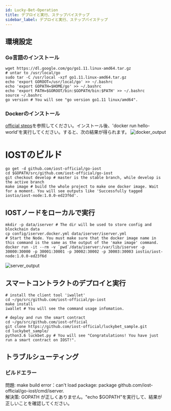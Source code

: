 ```yaml
---
id: Lucky-Bet-Operation
title: デプロイと実行、ステップバイステップ
sidebar_label: デプロイと実行、ステップバイステップ
---
```


## 環境設定
### Go言語のインストール
```shell
wget https://dl.google.com/go/go1.11.linux-amd64.tar.gz
# untar to /usr/local/go 
sudo tar -C /usr/local -xzf go1.11.linux-amd64.tar.gz
echo 'export GOROOT=/usr/local/go' >> ~/.bashrc
echo 'export GOPATH=$HOME/go' >> ~/.bashrc
echo 'export PATH=$GOROOT/bin:$GOPATH/bin:$PATH' >> ~/.bashrc
source ~/.bashrc
go version # You will see "go version go1.11 linux/amd64".
```
### Dockerのインストール  
[official steps](https://docs.docker.com/install/linux/docker-ce/ubuntu/)を参照してください。インストール後、'docker run hello-world'を実行してください。すると、次の結果が得られます。
![docker_output](assets/5-lucky-bet/Lucky-Bet-Operation/docker_output.png)

# IOSTのビルド
```shell
go get -d github.com/iost-official/go-iost
cd $GOPATH/src/github.com/iost-official/go-iost
git checkout develop # master is the stable branch, while develop is the active branch
make image # build the whole project to make one docker image. Wait for a moment. You will see outputs like 'Successfully tagged iostio/iost-node:1.0.0-ed23f6d'.
```
## IOSTノードをローカルで実行
```shell
mkdir -p data/iserver # The dir will be used to store config and blockchain data
cp config/iserver.docker.yml data/iserver/iserver.yml 
# Start the Node. You must make sure that the docker image name in this command is the same as the output of the 'make image' command.
docker run -it --rm -v `pwd`/data/iserver:/var/lib/iserver -p 30000:30000 -p 30001:30001 -p 30002:30002 -p 30003:30003 iostio/iost-node:1.0.0-ed23f6d
```
![server_output](assets/5-lucky-bet/Lucky-Bet-Operation/server_output.png)
## スマートコントラクトのデプロイと実行
```shell
# install the client tool 'iwallet'
cd ~/go/src/github.com/iost-official/go-iost
make install
iwallet # You will see the command usage infomation.
  
# deploy and run the smart contract
cd ~/go/src/github.com/iost-official
git clone https://github.com/iost-official/luckybet_sample.git
cd luckybet_sample/
python3.6 luckbet.py # You will see "Congratulations! You have just run a smart contract on IOST!".
```

## トラブルシューティング
### ビルドエラー
問題: make build error：can't load package: package github.com/iost-official/go-iost/cmd/iserver.  
解決策: GOPATH が正しくありません。"echo $GOPATH"を実行して、結果が正しいことを確認してください。
